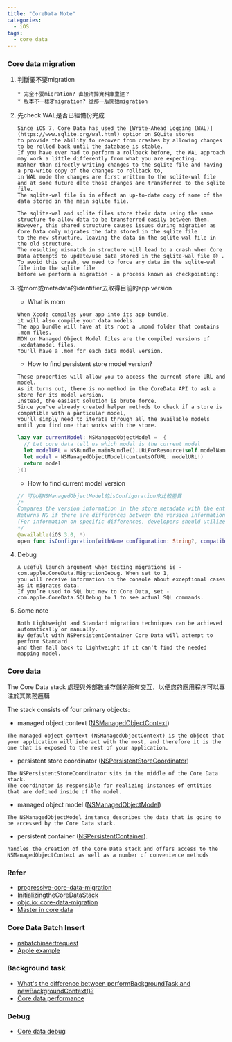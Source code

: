 ```yaml
---
title: "CoreData Note"
categories:
  - iOS
tags:
  - core data
---
```


### Core data migration

1. 判斷要不要migration

    ```text
    * 完全不要migration? 直接清掉資料庫重建？
    * 版本不一樣才migration? 從那一版開始migration
    ```

2. 先check WAL是否已經備份完成

    ```text
    Since iOS 7, Core Data has used the [Write-Ahead Logging (WAL)](https://www.sqlite.org/wal.html) option on SQLite stores 
    to provide the ability to recover from crashes by allowing changes to be rolled back until the database is stable. 
    If you have ever had to perform a rollback before, the WAL approach may work a little differently from what you are expecting. 
    Rather than directly writing changes to the sqlite file and having a pre-write copy of the changes to rollback to, 
    in WAL mode the changes are first written to the sqlite-wal file and at some future date those changes are transferred to the sqlite file. 
    The sqlite-wal file is in effect an up-to-date copy of some of the data stored in the main sqlite file.

    The sqlite-wal and sqlite files store their data using the same structure to allow data to be transferred easily between them. 
    However, this shared structure causes issues during migration as Core Data only migrates the data stored in the sqlite file 
    to the new structure, leaving the data in the sqlite-wal file in the old structure. 
    The resulting mismatch in structure will lead to a crash when Core Data attempts to update/use data stored in the sqlite-wal file 😞 . 
    To avoid this crash, we need to force any data in the sqlite-wal file into the sqlite file 
    before we perform a migration - a process known as checkpointing:
    ```

3. 從mom或metadata的identifier去取得目前的app version

    - What is mom

    ```text
    When Xcode compiles your app into its app bundle, 
    it will also compile your data models. 
    The app bundle will have at its root a .momd folder that contains .mom files. 
    MOM or Managed Object Model files are the compiled versions of .xcdatamodel files. 
    You'll have a .mom for each data model version. 
    ```

    - How to find persistent store model version?

    ```text
    These properties will allow you to access the current store URL and model. 
    As it turns out, there is no method in the CoreData API to ask a store for its model version.
    Instead, the easiest solution is brute force. 
    Since you've already created helper methods to check if a store is compatible with a particular model, 
    you'll simply need to iterate through all the available models until you find one that works with the store.
    ```

    ```swift
    lazy var currentModel: NSManagedObjectModel =  {   
      // Let core data tell us which model is the current model   
      let modelURL = NSBundle.mainBundle().URLForResource(self.modelName, withExtension:"momd")   
      let model = NSManagedObjectModel(contentsOfURL: modelURL!)   
      return model 
    }()
    ```

    - How to find current model version

    ```swift
    // 可以用NSManagedObjectModel的isConfiguration來比較差異
    /* 
    Compares the version information in the store metadata with the entity version of a given configuration. 
    Returns NO if there are differences between the version information.  
    (For information on specific differences, developers should utilize the entityVersionHashesByName method, and perform a comparison.)
    */
    @available(iOS 3.0, *)
    open func isConfiguration(withName configuration: String?, compatibleWithStoreMetadata metadata: [String : Any]) -> Bool

    ```

4. Debug

    ```text
    A useful launch argument when testing migrations is -com.apple.CoreData.MigrationDebug. When set to 1, 
    you will receive information in the console about exceptional cases as it migrates data.
    If you’re used to SQL but new to Core Data, set -com.apple.CoreData.SQLDebug to 1 to see actual SQL commands.
    ```

5. Some note

    ```text
    Both Lightweight and Standard migration techniques can be achieved automatically or manually. 
    By default with NSPersistentContainer Core Data will attempt to perform Standard 
    and then fall back to Lightweight if it can't find the needed mapping model. 
    ```

### Core data

The Core Data stack 處理與外部數據存儲的所有交互，以便您的應用程序可以專注於其業務邏輯

The stack consists of four primary objects:

- managed object context ([NSManagedObjectContext](https://developer.apple.com/documentation/coredata/nsmanagedobjectcontext))

```text
The managed object context (NSManagedObjectContext) is the object that your application will interact with the most, and therefore it is the one that is exposed to the rest of your application. 
```

- persistent store coordinator ([NSPersistentStoreCoordinator](https://developer.apple.com/documentation/coredata/nspersistentstorecoordinator))

```text
The NSPersistentStoreCoordinator sits in the middle of the Core Data stack.
The coordinator is responsible for realizing instances of entities that are defined inside of the model. 
```

- managed object model ([NSManagedObjectModel](https://developer.apple.com/documentation/coredata/nsmanagedobjectmodel))

```
The NSManagedObjectModel instance describes the data that is going to be accessed by the Core Data stack.
```

- persistent container ([NSPersistentContainer](https://developer.apple.com/documentation/coredata/nspersistentcontainer)).

```
handles the creation of the Core Data stack and offers access to the NSManagedObjectContext as well as a number of convenience methods
```

### Refer

- [progressive-core-data-migration](https://williamboles.com/progressive-core-data-migration/)
- [InitializingtheCoreDataStack](https://developer.apple.com/library/archive/documentation/Cocoa/Conceptual/CoreData/InitializingtheCoreDataStack.html)
- [objc.io: core-data-migration](https://www.objc.io/issues/4-core-data/core-data-migration/)
- [Master in core data](https://ali-akhtar.medium.com/mastering-in-coredata-part-1-introduction-7c5d667bfabd)

### Core Data Batch Insert

- [nsbatchinsertrequest](https://swiftstudent.com/2020-03-29-nsbatchinsertrequest/)
- [Apple example](https://developer.apple.com/documentation/coredata/loading_and_displaying_a_large_data_feed)

### Background task

- [What's the difference between performBackgroundTask and newBackgroundContext()?](https://stackoverflow.com/questions/53633366/coredata-whats-the-difference-between-performbackgroundtask-and-newbackgroundc)
- [Core data performance](https://www.avanderlee.com/swift/core-data-performance/)

### Debug

- [Core data debug](https://www.avanderlee.com/debugging/core-data-debugging-xcode/)
